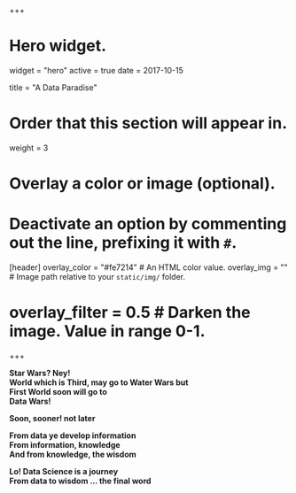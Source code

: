 +++
# Hero widget.
widget = "hero"
active = true
date = 2017-10-15

title = "A Data Paradise"

# Order that this section will appear in.
weight = 3

# Overlay a color or image (optional).
#   Deactivate an option by commenting out the line, prefixing it with `#`.
[header]
  overlay_color = "#fe7214"  # An HTML color value.
  overlay_img = ""  # Image path relative to your `static/img/` folder.
#  overlay_filter = 0.5  # Darken the image. Value in range 0-1.


+++

**Star Wars? Ney!**   
**World which is Third, may go to Water Wars but**  
**First World soon will go to**  
**Data Wars!**   
  
**Soon, sooner! not later**  
  
**From data ye develop information**  
**From information, knowledge**  
**And from knowledge, the wisdom**  
  
**Lo! Data Science is a journey**  
**From data to wisdom  ... the final word**

